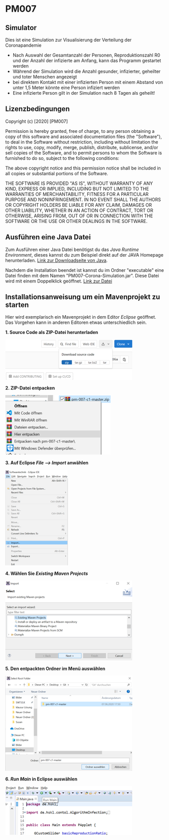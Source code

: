 # PM007


## Simulator
Dies ist eine Simulation zur Visualisierung der Verteilung der Coronapandemie

- Nach Auswahl der Gesamtanzahl der Personen, Reproduktionszahl R0 und der Anzahl der infizierte am Anfang, kann das Programm gestartet werden
- Während der Simulation wird die Anzahl gesunder, infizierter, geheilter und toter Menschen angezeigt
- bei direktem Kontakt mit einer infizierten Person mit einem Abstand von unter 1,5 Meter könnte eine Person infiziert werden
- Eine infizierte Person gilt in der Simulation nach 8 Tagen als geheilt!


## Lizenzbedingungen


Copyright (c) [2020] [PM007]

Permission is hereby granted, free of charge, to any person obtaining a copy
of this software and associated documentation files (the "Software"), to deal
in the Software without restriction, including without limitation the rights
to use, copy, modify, merge, publish, distribute, sublicense, and/or sell
copies of the Software, and to permit persons to whom the Software is
furnished to do so, subject to the following conditions:

The above copyright notice and this permission notice shall be included in all
copies or substantial portions of the Software.

THE SOFTWARE IS PROVIDED "AS IS", WITHOUT WARRANTY OF ANY KIND, EXPRESS OR
IMPLIED, INCLUDING BUT NOT LIMITED TO THE WARRANTIES OF MERCHANTABILITY,
FITNESS FOR A PARTICULAR PURPOSE AND NONINFRINGEMENT. IN NO EVENT SHALL THE
AUTHORS OR COPYRIGHT HOLDERS BE LIABLE FOR ANY CLAIM, DAMAGES OR OTHER
LIABILITY, WHETHER IN AN ACTION OF CONTRACT, TORT OR OTHERWISE, ARISING FROM,
OUT OF OR IN CONNECTION WITH THE SOFTWARE OR THE USE OR OTHER DEALINGS IN THE
SOFTWARE.

## Ausführen eine Java Datei
Zum Ausführen einer Java Datei benötigst du das *Java Runtime Environment*, dieses kannst du zum Beispiel direkt auf der JAVA Homepage herunterladen.
[Link zur Downloadseite von Java](https://www.java.com/de/download/manual.jsp).

Nachdem die Installation beendet ist kannst du im Ordner "executable" eine Datei finden mit dem Namen "PM007-Corona-Simulation.jar". Diese Datei wird mit einem Doppelklick geöffnet.
[Link zur Datei](executable\PM007-Corona-Simulation.jar)

## Installationsanweisung um ein Mavenprojekt zu starten
Hier wird exemplarisch ein Mavenprojekt in dem Editor *Eclipse* geöffnet. Das Vorgehen kann in anderen Editoren etwas unterschiedlich sein.

**1. Source Code als ZIP-Datei herunterladen**

![1](pictures/1.png) 



**2. ZIP-Datei entpacken**

![2](pictures/2.png)



**3. Auf Eclipse *File --> Import* anwählen**

![3](pictures/3.png)



**4. Wählen Sie *Existing Maven Projects***

![4](pictures/4.png)



**5. Den entpackten Ordner im Menü auswählen**

![5](pictures/5.png)



**6. *Run Main* in Eclipse auswählen**

![6.png](pictures/6.png)